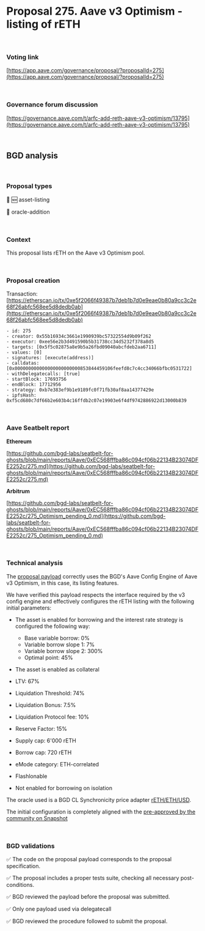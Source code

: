 # Proposal 275. Aave v3 Optimism - listing of rETH

<br>

### Voting link

[https://app.aave.com/governance/proposal/?proposalId=275](https://app.aave.com/governance/proposal/?proposalId=275)

<br>

### Governance forum discussion

[https://governance.aave.com/t/arfc-add-reth-aave-v3-optimism/13795](https://governance.aave.com/t/arfc-add-reth-aave-v3-optimism/13795)

<br>

## BGD analysis

<br>

### Proposal types

:gem: :new: asset-listing

:crystal_ball: oracle-addition

<br>

### Context

This proposal lists rETH on the Aave v3 Optimism pool.


<br>

### Proposal creation

Transaction: [https://etherscan.io/tx/0xe5f2066f49387b7deb1b7d0e9eae0b80a9cc3c2e68f26abfc568ee5d8dedb0ab](https://etherscan.io/tx/0xe5f2066f49387b7deb1b7d0e9eae0b80a9cc3c2e68f26abfc568ee5d8dedb0ab)

```
- id: 275
- creator: 0x55b16934c3661e1990939bc57322554d9b09f262
- executor: 0xee56e2b3d491590b5b31738cc34d5232f378a8d5
- targets: [0x5f5c02875a8e9b5a26fbd09040abcfdeb2aa6711]
- values: [0]
- signatures: [execute(address)]
- calldatas: [0x000000000000000000000000853844459106feefd8c7c4cc34066bfbc0531722]
- withDelegatecalls: [true]
- startBlock: 17693756
- endBlock: 17712956
- strategy: 0xb7e383ef9b1e9189fc0f71fb30af8aa14377429e
- ipfsHash: 0xf5cd680c7df66b2e603b4c16ffdb2c07e19903e6f4df9742886922d13000b839
```

<br>

### Aave Seatbelt report

**Ethereum**

[https://github.com/bgd-labs/seatbelt-for-ghosts/blob/main/reports/Aave/0xEC568fffba86c094cf06b22134B23074DFE2252c/275.md](https://github.com/bgd-labs/seatbelt-for-ghosts/blob/main/reports/Aave/0xEC568fffba86c094cf06b22134B23074DFE2252c/275.md)

**Arbitrum**

[https://github.com/bgd-labs/seatbelt-for-ghosts/blob/main/reports/Aave/0xEC568fffba86c094cf06b22134B23074DFE2252c/275_Optimism_pending_0.md](https://github.com/bgd-labs/seatbelt-for-ghosts/blob/main/reports/Aave/0xEC568fffba86c094cf06b22134B23074DFE2252c/275_Optimism_pending_0.md)


<br>

### Technical analysis

The [proposal payload](https://optimistic.etherscan.io/address/0x853844459106feefd8c7c4cc34066bfbc0531722#code#F1#L15) correctly uses the BGD's Aave Config Engine of Aave v3 Optimism, in this case, its listing features.

We have verified this payload respects the interface required by the v3 config engine and effectively configures the rETH listing with the following initial parameters:

- The asset is enabled for borrowing and the interest rate strategy is configured the following way:
  - Base variable borrow: 0%
  - Variable borrow slope 1: 7%
  - Variable borrow slope 2: 300%
  - Optimal point: 45%

- The asset is enabled as collateral
- LTV: 67%
- Liquidation Threshold: 74%
- Liquidation Bonus: 7.5%
- Liquidation Protocol fee: 10%
- Reserve Factor: 15%
- Supply cap: 6'000 rETH
- Borrow cap: 720 rETH
- eMode category: ETH-correlated
- Flashlonable
- Not enabled for borrowing on isolation

The oracle used is a BGD CL Synchronicity price adapter [rETH/ETH/USD](https://optimistic.etherscan.io/address/0x52d5F9f884CA21C27E2100735d793C6771eAB793#readContract#F8).

The initial configuration is completely aligned with the [pre-approved by the community on Snapshot](https://snapshot.org/#/aave.eth/proposal/0xb112684943ef900f2918ccbc4de3bb3091869eaeb6b3c15cc26805c17cb6a9f6)


<br>

### BGD validations

:white_check_mark: The code on the proposal payload corresponds to the proposal specification.

:white_check_mark: The proposal includes a proper tests suite, checking all necessary post-conditions.

:white_check_mark: BGD reviewed the payload before the proposal was submitted.

:white_check_mark: Only one payload used via delegatecall

:white_check_mark: BGD reviewed the procedure followed to submit the proposal.
